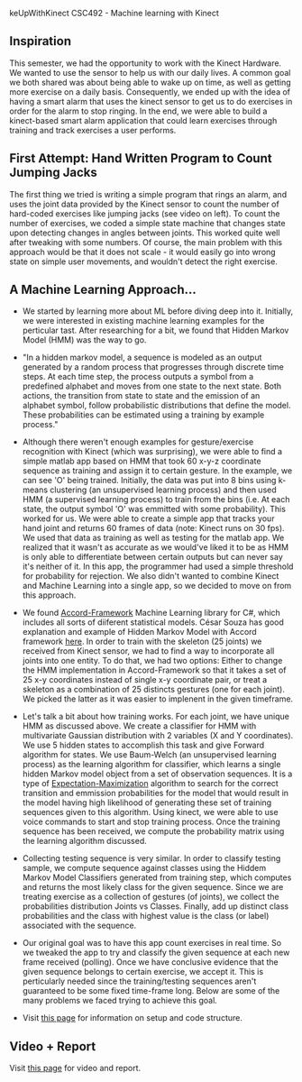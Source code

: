 keUpWithKinect
CSC492 - Machine learning with Kinect

## Inspiration

This semester, we had the opportunity to work with the Kinect Hardware. We wanted to use the sensor to help us with our daily lives. A common goal we both shared was about being able to wake up on time, as well as getting more exercise on a daily basis. Consequently, we ended up with the idea of having a smart alarm that uses the kinect sensor to get us to do exercises in order for the alarm to stop ringing. In the end, we were able to build a kinect-based smart alarm application that could learn exercises through training and track exercises a user performs.

## First Attempt: Hand Written Program to Count Jumping Jacks

The first thing we tried is writing a simple program that rings an alarm, and uses the joint data provided by the Kinect sensor to count the number of hard-coded exercises like jumping jacks (see video on left). To count the number of exercises, we coded a simple state machine that changes state upon detecting changes in angles between joints. This worked quite well after tweaking with some numbers. Of course, the main problem with this approach would be that it does not scale - it would easily go into wrong state on simple user movements, and wouldn't detect the right exercise.

## A Machine Learning Approach...

* We started by learning more about ML before diving deep into it. Initially, we were interested in existing machine learning examples for the perticular tast. After researching for a bit, we found that Hidden Markov Model (HMM) was the way to go.

* "In a hidden markov model, a sequence is modeled as an output generated by a random process that progresses through discrete time steps. At each time step, the process outputs a symbol from a predefined alphabet and moves from one state to the next state. Both actions, the transition from state to state and the emission of an alphabet symbol, follow probabilistic distributions that define the model. These probabilities can be estimated using a training by example process."

* Although there weren't enough examples for gesture/exercise recognition with Kinect (which was surprising), we were able to find a simple matlab app based on HMM that took 60 x-y-z coordinate sequence as training and assign it to certain gesture. In the example, we can see 'O' being trained. Initially, the data was put into 8 bins using k-means clustering (an unsupervised learning process) and then used HMM (a supervised learning process) to train from the bins (i.e. At each state, the output symbol 'O' was emmitted with some probability). This worked for us. We were able to create a simple app that tracks your hand joint and returns 60 frames of data (note: Kinect runs on 30 fps). We used that data as training as well as testing for the matlab app. We realized that it wasn't as accurate as we would've liked it to be as HMM is only able to differentiate between certain outputs but can never say it's neither of it. In this app, the programmer had used a simple threshold for probability for rejection. We also didn't wanted to combine Kinect and Machine Learning into a single app, so we decided to move on from this approach.

* We found [Accord-Framework](http://accord-framework.net) Machine Learning library for C#, which includes all sorts of diiferent statistical models. César Souza has good explanation and example of Hidden Markov Model with Accord framework [here](http://crsouza.com/2010/03/hidden-markov-models-in-c/). In order to train with the skeleton (25 joints) we received from Kinect sensor, we had to find a way to incorporate all joints into one entity. To do that, we had two options: Either to change the HMM implementation in Accord-Framework so that it takes a set of 25 x-y coordinates instead of single x-y coordinate pair, or treat a skeleton as a combination of 25 distincts gestures (one for each joint). We picked the latter as it was easier to implenent in the given timeframe.

* Let's talk a bit about how training works. For each joint, we have unique HMM as discussed above. We create a classifier for HMM with multivariate Gaussian distribution with 2 variables (X and Y coordinates). We use 5 hidden states to accomplish this task and give Forward algorithm for states. We use Baum-Welch (an unsupervised learning process) as the learning algorithm for classifier, which learns a single hidden Markov model object from a set of observation sequences. It is a type of [Expectation-Maximization](http://cslinux.utm.utoronto.ca/~shahtapa/machineLearning/em_tutorial.pdf) algorithm to search for the correct transition and emmission probabilities for the model that would result in the model having high likelihood of generating these set of training sequences given to this algorithm. Using kinect, we were able to use voice commands to start and stop training process. Once the training sequence has been received, we compute the probability matrix using the learning algorithm discussed.

* Collecting testing sequence is very similar. In order to classify testing sample, we compute sequence against classes using the Hiddem Markov Model Classifiers generated from training step, which computes and returns the most likely class for the given sequence. Since we are treating exercise as a collection of gestures (of joints), we collect the probabilities distribution Joints vs Classes. Finally, add up distinct class probabilities and the class with highest value is the class (or label) associated with the sequence.

* Our original goal was to have this app count exercises in real time. So we tweaked the app to try and classify the given sequence at each new frame received (polling). Once we have conclusive evidence that the given sequence belongs to certain exercise, we accept it. This is perticularly needed since the training/testing sequences aren't guaranteed to be some fixed time-frame long. Below are some of the many problems we faced trying to achieve this goal.

* Visit [this page](http://kumarpandya.com/csc492/) for information on setup and code structure.

## Video + Report

Visit [this page](http://kumarpandya.com/csc492/) for video and report.

